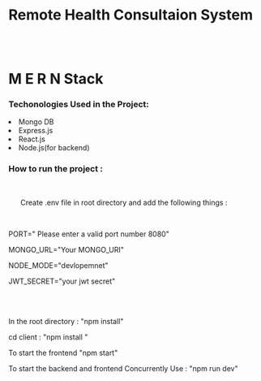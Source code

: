 <h1>Remote Health Consultaion System</h1>
<br>
<br>
<h1>M E R N  Stack</h1>
<h3>Techonologies Used in the Project:</h3>
<li>Mongo DB</li>
<li>Express.js</li>
<li>React.js</li>
<li>Node.js(for backend)</li>



<h3> How to run the project :</h3>
<br>
<ol>Create .env file in root directory and add the following things :</ol>
<br>
<p>PORT=" Please enter a valid port number 8080"</p>
<p>MONGO_URL="Your MONGO_URI"</p>
<p>NODE_MODE="devlopemnet"</p>
<p>JWT_SECRET="your jwt secret"</p>
 <br>
 <br>
<p>In the root directory : "npm install" </p>
<p>cd client  : "npm install " </p>
<p> To start the frontend "npm start" </p>
<p>To start the backend and frontend Concurrently Use : "npm run dev"</p>
